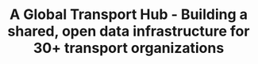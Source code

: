 ---
filetype: 'casestudy'
created: 2025-06-07
title: A Global Transport Hub - Building a shared, open data infrastructure for 30+ transport organizations
metatitle: Transport Data Commons Open Data Portal Built with PortalJS and CKAN
metaDescription: See how Transport Data Commons used PortalJS and CKAN to launch a global open data portal—automating ingestion, standardizing SDMX metadata, and improving data access.
description: We helped the Transport Data Commons (TDC) transform fragmented transport and sustainability data into a unified, public-facing portal. Using CKAN and PortalJS, we built a user-friendly platform that standardizes metadata, automates data ingestion, and enables seamless access and collaboration across 30+ global organizations.
image: /static/img/showcases/2025-06-06-TDC/featured-image.jpg
images:
  ["/static/img/showcases/2025-06-06-TDC/image1.png","/static/img/showcases/2025-06-06-TDC/image2.png","/static/img/showcases/2025-06-06-TDC/image3.png","/static/img/showcases/2025-06-06-TDC/image4.png","/static/img/showcases/2025-06-06-TDC/image5.png"]
authors: ['williamlima']
keystats:
  [
    '30+ organizations/n sharing one shared portal',
    '100% custom frontend/n built entirely with PortalJS',
    '80% less manual work/n through automation and workflows',
  ]
problem:
  'Transport and sustainability data was scattered across disconnected systems—PDFs, spreadsheets, and portals with limited structure. There was no unified place to find consistent, high-quality datasets. Without shared metadata standards or clear contribution processes, organizations struggled to collaborate, often duplicating work. Analysts spent more time cleaning data than analyzing it.'
solution:
  'Datopian delivered a unified open data platform using CKAN for the backend and PortalJS for the frontend. We replaced the default UI with a custom, fully decoupled interface tailored to non-technical users. The platform includes automated data ingestion pipelines, SDMX-compliant metadata, rich search and filter tools, onboarding flows, and role-based publishing workflows—making data management and access faster, simpler, and more reliable.'
results:
  'TDC now operates a centralized, public data portal where 30+ organizations can contribute, manage, and explore datasets efficiently. The platform enables faster decision-making, reduces duplication, and supports international collaboration. Contributors follow structured publishing flows; users benefit from intuitive discovery tools. By standardizing data and simplifying workflows, the portal turns fragmented inputs into a shared, trusted resource.'
features:
  [
    ' - **Built for multi-organization publishing** – PortalJS is ideal for coalitions like TDC — enabling role-based access, contributor dashboards, and streamlined publishing across 30+ organizations.',
    'hexagonal',
    ' - **Supports structured metadata like SDMX** – TDC needed metadata aligned with SDMX standards. PortalJS made it easy to surface, search, and display structured datasets clearly.',
    'presentation-1',
    ' - **Turned disconnected data into a unified platform** – From scattered PDFs to a live, searchable portal — PortalJS helped TDC centralize transport and sustainability data in one public space.',
    'rocket',
    ' - **Frontend flexibility without backend changes** – All workflows — including dataset approval, visibility toggling, and publishing flows — were built on the frontend with no backend rewrites.',
    'repair-tools',
    ' - **Visual exploration through filters and maps** - Users can search by region, sector, or keyword — or use an interactive map to explore country-specific datasets.',
    'magnify',
    ' - **Custom contributor onboarding flow** - We built a guided onboarding experience tailored to TDC: helping users follow topics, join organizations, and start contributing with confidence.',
    'presentation-4',
  ]
quote:
  [
    'This isn’t just a frontend — it’s a public infrastructure for collaboration on transport data.',
    '/static/img/showcases/2025-06-06-TDC/logo.png',
    'Transport Data Commons',
  ]
portal:
  [
    'The Transport Data Commons Portal',
    'A clean, intuitive frontend built for contributors and analysts.',
    'https://portal.transport-data.org/'
  ]
table: false
longRead: false
faq: tdc
---